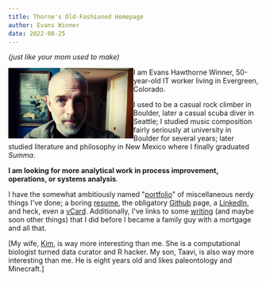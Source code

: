 ```yaml
---
title: Thorne's Old-Fashioned Homepage
author: Evans Winner
date: 2022-08-25
---
```


*(just like your mom used to make)*

<img src="me.jpg" style="max-width:50%;float:left;">

I am Evans Hawthorne Winner, 50-year-old IT worker living in Evergreen, Colorado.

I used to be a casual rock climber in Boulder,
later a casual scuba diver in Seattle;
I studied music composition fairly seriously at university in Boulder for several years;
later studied literature and philosophy in New Mexico where I finally graduated *Summa*.

**I am looking for more analytical work in process improvement, operations, or systems analysis**.

I have the somewhat ambitiously named "[portfolio](./portfolio.html)"
of miscellaneous nerdy things I've done;
a boring [resume](./resume.html),
the obligatory [Github](https://github.com/evanswinner) page,
a [LinkedIn](https://www.linkedin.com/in/evanswinner/),
and heck, even a [vCard](./vcard.vcf).
Additionally, I've links to some [writing](./writing.html)
(and maybe soon other things)
that I did before I became a family guy with a mortgage and all that.

[My wife, [Kim](https://scholar.google.com/citations?user=wuyqb2sAAAAJ&hl=en&oi=ao),
is way more interesting than me. She is a computational biologist
turned data curator and R hacker.
My son, Taavi, is also way more interesting than me.
He is eight years old and likes paleontology and Minecraft.]
